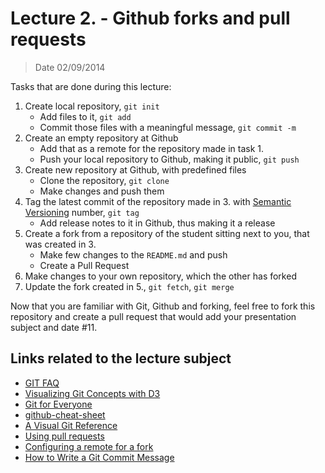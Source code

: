 # Lecture 2. - Github forks and pull requests

> Date 02/09/2014


Tasks that are done during this lecture:

1. Create local repository, `git init`
    - Add files to it, `git add`
    - Commit those files with a meaningful message, `git commit -m`
2. Create an empty repository at Github
    - Add that as a remote for the repository made in task 1.
    - Push your local repository to Github, making it public, `git push`
3. Create new repository at Github, with predefined files
    - Clone the repository, `git clone`
    - Make changes and push them
4. Tag the latest commit of the repository made in 3. with [Semantic Versioning](http://semver.org/) number, `git tag`
    - Add release notes to it in Github, thus making it a release
5. Create a fork from a repository of the student sitting next to you, that was created in 3.
    - Make few changes to the `README.md` and push
    - Create a Pull Request
6. Make changes to your own repository, which the other has forked
7. Update the fork created in 5., `git fetch`, `git merge`

Now that you are familiar with Git, Github and forking, feel free to fork this repository and create a pull request that would add your presentation subject and date #11.

## Links related to the lecture subject

* [GIT FAQ](http://gitfaq.org/ "Help without manpages")
* [Visualizing Git Concepts with D3](http://www.wei-wang.com/ExplainGitWithD3/ "Visualizing Git Concepts with D3")
* [Git for Everyone](http://anotheruiguy.gitbooks.io/gitforeveryone/ "Git for Everyone")
* [github-cheat-sheet](https://github.com/tiimgreen/github-cheat-sheet "A list of cool features of Git and GitHub")
* [A Visual Git Reference](http://marklodato.github.io/visual-git-guide/index-en.html "A Visual Git Reference")
* [Using pull requests](https://help.github.com/articles/using-pull-requests "Github - Using pull requests")
* [Configuring a remote for a fork](https://help.github.com/articles/configuring-a-remote-for-a-fork "Github - Configuring a remote for a fork")
* [How to Write a Git Commit Message](http://chris.beams.io/posts/git-commit/ "How to Write a Git Commit Message")
